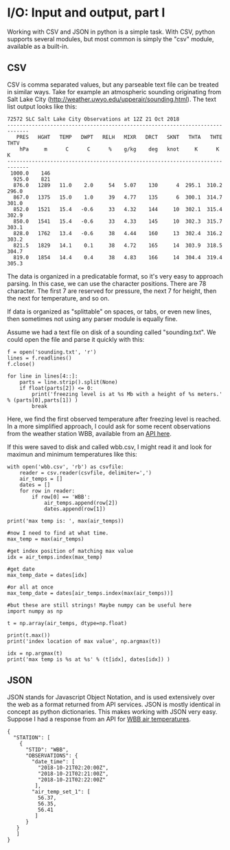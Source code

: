 # I/O: Input and output, part I

Working with CSV and JSON in python is a simple task. With CSV, python supports several modules, but most common is simply the "csv" module, available as a built-in.

## CSV
CSV is comma separated values, but any parseable text file can be treated in similar ways. Take for example an atmospheric sounding originating from Salt Lake City (http://weather.uwyo.edu/upperair/sounding.html). The text list output looks like this:

```
72572 SLC Salt Lake City Observations at 12Z 21 Oct 2018
-----------------------------------------------------------------------------
   PRES   HGHT   TEMP   DWPT   RELH   MIXR   DRCT   SKNT   THTA   THTE   THTV
    hPa     m      C      C      %    g/kg    deg   knot     K      K      K 
-----------------------------------------------------------------------------
 1000.0    146                                                               
  925.0    821                                                               
  876.0   1289   11.0    2.0     54   5.07    130      4  295.1  310.2  296.0
  867.0   1375   15.0    1.0     39   4.77    135      6  300.1  314.7  301.0
  852.0   1521   15.4   -0.6     33   4.32    144     10  302.1  315.4  302.9
  850.0   1541   15.4   -0.6     33   4.33    145     10  302.3  315.7  303.1
  828.0   1762   13.4   -0.6     38   4.44    160     13  302.4  316.2  303.2
  821.5   1829   14.1    0.1     38   4.72    165     14  303.9  318.5  304.7
  819.0   1854   14.4    0.4     38   4.83    166     14  304.4  319.4  305.3
```

The data is organized in a predicatable format, so it's very easy to approach parsing. In this case, we can use the character positions. There are 78 character. The first 7 are reserved for pressure, the next 7 for height, then the next for temperature, and so on. 

If data is organized as "splittable" on spaces, or tabs, or even new lines, then sometimes not using any parser module is equally fine.

Assume we had a text file on disk of a sounding called "sounding.txt". We could open the file and parse it quickly with this:

```
f = open('sounding.txt', 'r')
lines = f.readlines()
f.close()

for line in lines[4::]:
    parts = line.strip().split(None)
    if float(parts[2]) <= 0:
        print('freezing level is at %s Mb with a height of %s meters.' % (parts[0],parts[1]) )
        break
```

Here, we find the first observed temperature after freezing level is reached. In a more simplified approach, I could ask for some recent observations from the weather station WBB, available from an [API here](http://api.mesowest.net/v2/stations/timeseries?&stid=wbb&token=demotoken&recent=1440&units=english&vars=air_temp&output=csv).

If this were saved to disk and called wbb.csv, I might read it and look for maximun and minimum temperatures like this:

```
with open('wbb.csv', 'rb') as csvfile:
    reader = csv.reader(csvfile, delimiter=',')
    air_temps = []
    dates = []
    for row in reader:
        if row[0] == 'WBB':
            air_temps.append(row[2])
            dates.append(row[1])

print('max temp is: ', max(air_temps))

#now I need to find at what time.
max_temp = max(air_temps)

#get index position of matching max value
idx = air_temps.index(max_temp)

#get date
max_temp_date = dates[idx]

#or all at once
max_temp_date = dates[air_temps.index(max(air_temps))]

#but these are still strings! Maybe numpy can be useful here
import numpy as np

t = np.array(air_temps, dtype=np.float)

print(t.max())
print('index location of max value', np.argmax(t))

idx = np.argmax(t)
print('max temp is %s at %s' % (t[idx], dates[idx]) )
```

## JSON
JSON stands for Javascript Object Notation, and is used extensively over the web as a format returned from API services. JSON is mostly identical in concept as python dictionaries. This makes working with JSON very easy. Suppose I had a response from an API for [WBB air temperatures](http://api.mesowest.net/v2/stations/timeseries?&stid=wbb&token=demotoken&recent=1440&units=english&vars=air_temp&fields=STID). 

```
{
  "STATION": [
    {
      "STID": "WBB",
      "OBSERVATIONS": {
        "date_time": [
          "2018-10-21T02:20:00Z",
          "2018-10-21T02:21:00Z",
          "2018-10-21T02:22:00Z"
         ],
        "air_temp_set_1": [
          56.37,
          56.35,
          56.41
         ]
      }
   }
   ]
}
          
```

